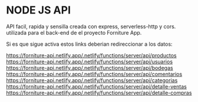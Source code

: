# NODE JS API

API facil, rapida y sensilla creada con express, serverless-http y cors.
utilizada para el back-end de el proyecto Forniture App.

Si es que sigue activa estos links deberian redireccionar a los datos:

https://forniture-api.netlify.app/.netlify/functions/server/api/productos
https://forniture-api.netlify.app/.netlify/functions/server/api/usuarios
https://forniture-api.netlify.app/.netlify/functions/server/api/bodegas
https://forniture-api.netlify.app/.netlify/functions/server/api/comentarios
https://forniture-api.netlify.app/.netlify/functions/server/api/categorias
https://forniture-api.netlify.app/.netlify/functions/server/api/detalle-ventas
https://forniture-api.netlify.app/.netlify/functions/server/api/detalle-compras